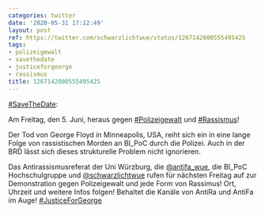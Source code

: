 ```yaml
---
categories: twitter
date: '2020-05-31 17:12:49'
layout: post
ref: https://twitter.com/schwarzlichtwue/status/1267142000555495425
tags:
- polizeigewalt
- savethedate
- justiceforgeorge
- rassismus
title: 1267142000555495425
---
```

[#SaveTheDate](/t/savethedate):

Am Freitag, den 5. Juni, heraus gegen [#Polizeigewalt](/t/polizeigewalt) und [#Rassismus](/t/rassismus)!



Der Tod von George Floyd in Minneapolis, USA, reiht sich ein in eine lange Folge von rassistischen Morden an BI_PoC durch die Polizei.
Auch in der BRD lässt sich dieses strukturelle Problem nicht ignorieren.



Das Antirassismusreferat der Uni Würzburg, die [@antifa_wue](https://twitter.com/antifa_wue), die BI_PoC Hochschulgruppe und [@schwarzlichtwue](https://twitter.com/schwarzlichtwue) rufen für nächsten Freitag auf zur Demonstration gegen Polizeigewalt und jede Form von Rassimus!
Ort, Uhrzeit und weitere Infos folgen! Behaltet die Kanäle von AntiRa und AntiFa im Auge! [#JusticeForGeorge](/t/justiceforgeorge)
